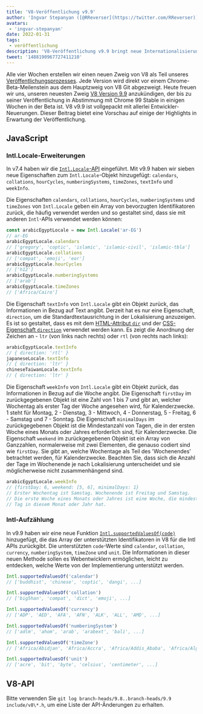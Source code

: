 ```yaml
---
title: 'V8-Veröffentlichung v9.9'
author: 'Ingvar Stepanyan ([@RReverser](https://twitter.com/RReverser)), zu seinen 99%'
avatars:
 - 'ingvar-stepanyan'
date: 2022-01-31
tags:
 - veröffentlichung
description: 'V8-Veröffentlichung v9.9 bringt neue Internationalisierungs-APIs.'
tweet: '1488190967727411210'
---
```

Alle vier Wochen erstellen wir einen neuen Zweig von V8 als Teil unseres [Veröffentlichungsprozesses](https://v8.dev/docs/release-process). Jede Version wird direkt vor einem Chrome-Beta-Meilenstein aus dem Hauptzweig von V8 Git abgezweigt. Heute freuen wir uns, unseren neuesten Zweig [V8 Version 9.9](https://chromium.googlesource.com/v8/v8.git/+log/branch-heads/9.9) anzukündigen, der bis zu seiner Veröffentlichung in Abstimmung mit Chrome 99 Stable in einigen Wochen in der Beta ist. V8 v9.9 ist vollgepackt mit allerlei Entwickler-Neuerungen. Dieser Beitrag bietet eine Vorschau auf einige der Highlights in Erwartung der Veröffentlichung.

<!--truncate-->
## JavaScript

### Intl.Locale-Erweiterungen

In v7.4 haben wir die [`Intl.Locale`-API](https://v8.dev/blog/v8-release-74#intl.locale) eingeführt. Mit v9.9 haben wir sieben neue Eigenschaften zum `Intl.Locale`-Objekt hinzugefügt: `calendars`, `collations`, `hourCycles`, `numberingSystems`, `timeZones`, `textInfo` und `weekInfo`.

Die Eigenschaften `calendars`, `collations`, `hourCycles`, `numberingSystems` und `timeZones` von `Intl.Locale` geben ein Array von bevorzugten Identifikatoren zurück, die häufig verwendet werden und so gestaltet sind, dass sie mit anderen `Intl`-APIs verwendet werden können:

```js
const arabicEgyptLocale = new Intl.Locale('ar-EG')
// ar-EG
arabicEgyptLocale.calendars
// ['gregory', 'coptic', 'islamic', 'islamic-civil', 'islamic-tbla']
arabicEgyptLocale.collations
// ['compat', 'emoji', 'eor']
arabicEgyptLocale.hourCycles
// ['h12']
arabicEgyptLocale.numberingSystems
// ['arab']
arabicEgyptLocale.timeZones
// ['Africa/Cairo']
```

Die Eigenschaft `textInfo` von `Intl.Locale` gibt ein Objekt zurück, das Informationen in Bezug auf Text angibt. Derzeit hat es nur eine Eigenschaft, `direction`, um die Standardtextausrichtung in der Lokalisierung anzuzeigen. Es ist so gestaltet, dass es mit dem [HTML-Attribut `dir`](https://developer.mozilla.org/en-US/docs/Web/HTML/Global_attributes/dir) und der [CSS-Eigenschaft `direction`](https://developer.mozilla.org/en-US/docs/Web/CSS/direction) verwendet werden kann. Es zeigt die Anordnung der Zeichen an - `ltr` (von links nach rechts) oder `rtl` (von rechts nach links):

```js
arabicEgyptLocale.textInfo
// { direction: 'rtl' }
japaneseLocale.textInfo
// { direction: 'ltr' }
chineseTaiwanLocale.textInfo
// { direction: 'ltr' }
```

Die Eigenschaft `weekInfo` von `Intl.Locale` gibt ein Objekt zurück, das Informationen in Bezug auf die Woche angibt. Die Eigenschaft `firstDay` im zurückgegebenen Objekt ist eine Zahl von 1 bis 7 und gibt an, welcher Wochentag als erster Tag der Woche angesehen wird, für Kalenderzwecke. 1 steht für Montag, 2 - Dienstag, 3 - Mittwoch, 4 - Donnerstag, 5 - Freitag, 6 - Samstag und 7 - Sonntag. Die Eigenschaft `minimalDays` im zurückgegebenen Objekt ist die Mindestanzahl von Tagen, die in der ersten Woche eines Monats oder Jahres erforderlich sind, für Kalenderzwecke. Die Eigenschaft `weekend` im zurückgegebenen Objekt ist ein Array von Ganzzahlen, normalerweise mit zwei Elementen, die genauso codiert sind wie `firstDay`. Sie gibt an, welche Wochentage als Teil des 'Wochenendes' betrachtet werden, für Kalenderzwecke. Beachten Sie, dass sich die Anzahl der Tage im Wochenende je nach Lokalisierung unterscheidet und sie möglicherweise nicht zusammenhängend sind.

```js
arabicEgyptLocale.weekInfo
// {firstDay: 6, weekend: [5, 6], minimalDays: 1}
// Erster Wochentag ist Samstag. Wochenende ist Freitag und Samstag.
// Die erste Woche eines Monats oder Jahres ist eine Woche, die mindestens 1
// Tag in diesem Monat oder Jahr hat.
```

### Intl-Aufzählung

In v9.9 haben wir eine neue Funktion [`Intl.supportedValuesOf(code)`](https://developer.mozilla.org/en-US/docs/Web/JavaScript/Reference/Global_Objects/Intl/supportedValuesOf) hinzugefügt, die das Array der unterstützten Identifikatoren in V8 für die Intl APIs zurückgibt. Die unterstützten `code`-Werte sind `calendar`, `collation`, `currency`, `numberingSystem`, `timeZone` und `unit`. Die Informationen in dieser neuen Methode sollen es Webentwicklern ermöglichen, leicht zu entdecken, welche Werte von der Implementierung unterstützt werden.

```js
Intl.supportedValuesOf('calendar')
// ['buddhist', 'chinese', 'coptic', 'dangi', ...]

Intl.supportedValuesOf('collation')
// ['big5han', 'compat', 'dict', 'emoji', ...]

Intl.supportedValuesOf('currency')
// ['ADP', 'AED', 'AFA', 'AFN', 'ALK', 'ALL', 'AMD', ...]

Intl.supportedValuesOf('numberingSystem')
// ['adlm', 'ahom', 'arab', 'arabext', 'bali', ...]

Intl.supportedValuesOf('timeZone')
// ['Africa/Abidjan', 'Africa/Accra', 'Africa/Addis_Ababa', 'Africa/Algiers', ...]

Intl.supportedValuesOf('unit')
// ['acre', 'bit', 'byte', 'celsius', 'centimeter', ...]
```

## V8-API

Bitte verwenden Sie `git log branch-heads/9.8..branch-heads/9.9 include/v8\*.h`, um eine Liste der API-Änderungen zu erhalten.
